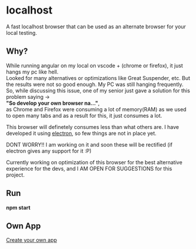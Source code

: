 # localhost
A fast localhost browser that can be used as an alternate browser for your local testing.

## Why?
While running angular on my local on vscode + (chrome or firefox), it just hangs my pc like hell.<br>
Looked for many alternatives or optimizations like Great Suspender, etc. But the results were not so good enough. My PC was still hanging frequently.<br>
So, while discussing this issue, one of my senior just gave a solution for this problem saying -> <br>
<strong>"So develop your own browser na..."</strong>,<br>
as Chrome and Firefox were consuming a lot of memory(RAM) as we used to open many tabs and as a result for this, it just consumes a lot.

This browser will definetely consumes less than what others are.
I have developed it using [electron](https://www.electronjs.org/), so few things are not in place yet.

DONT WORRY!! I am working on it and soon these will be rectified (if electron gives any support for it :P)

Currently working on optimization of this browser for the best alternative experience for the devs, and I AM OPEN FOR SUGGESTIONS for this project.


## Run
<strong>npm start</strong>

## Own App
[Create your own app](https://github.com/electron/electron/blob/main/docs/tutorial/application-distribution.md#packaging-your-app-into-a-file)
